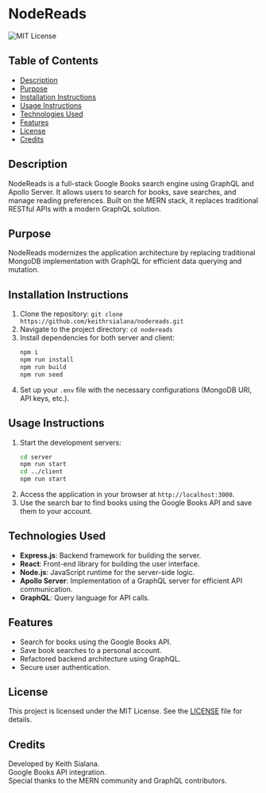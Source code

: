 # NodeReads

![MIT License](https://img.shields.io/badge/License-MIT-blue.svg)

## Table of Contents
- [Description](#description)
- [Purpose](#purpose)
- [Installation Instructions](#installation-instructions)
- [Usage Instructions](#usage-instructions)
- [Technologies Used](#technologies-used)
- [Features](#features)
- [License](#license)
- [Credits](#credits)

## Description
NodeReads is a full-stack Google Books search engine using GraphQL and Apollo Server. 
It allows users to search for books, save searches, and manage reading preferences. 
Built on the MERN stack, it replaces traditional RESTful APIs with a modern GraphQL solution.

## Purpose
NodeReads modernizes the application architecture by replacing traditional MongoDB implementation with GraphQL for efficient data querying and mutation.

## Installation Instructions
1. Clone the repository: `git clone https://github.com/keithrsialana/nodereads.git`
2. Navigate to the project directory: `cd nodereads`
3. Install dependencies for both server and client:
   ```bash
   npm i
   npm run install
   npm run build
   npm run seed
   ```
4. Set up your `.env` file with the necessary configurations (MongoDB URI, API keys, etc.).

## Usage Instructions
1. Start the development servers:
   ```bash
   cd server
   npm run start
   cd ../client
   npm run start
   ```
2. Access the application in your browser at `http://localhost:3000`.
3. Use the search bar to find books using the Google Books API and save them to your account.

## Technologies Used
- **Express.js**: Backend framework for building the server.
- **React**: Front-end library for building the user interface.
- **Node.js**: JavaScript runtime for the server-side logic.
- **Apollo Server**: Implementation of a GraphQL server for efficient API communication.
- **GraphQL**: Query language for API calls.

## Features
- Search for books using the Google Books API.
- Save book searches to a personal account.
- Refactored backend architecture using GraphQL.
- Secure user authentication.

## License
This project is licensed under the MIT License. See the [LICENSE](LICENSE) file for details.

## Credits
Developed by Keith Sialana.  
Google Books API integration.  
Special thanks to the MERN community and GraphQL contributors.
